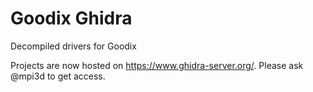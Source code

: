 # Goodix Ghidra

Decompiled drivers for Goodix

Projects are now hosted on https://www.ghidra-server.org/. Please ask @mpi3d to get access.
